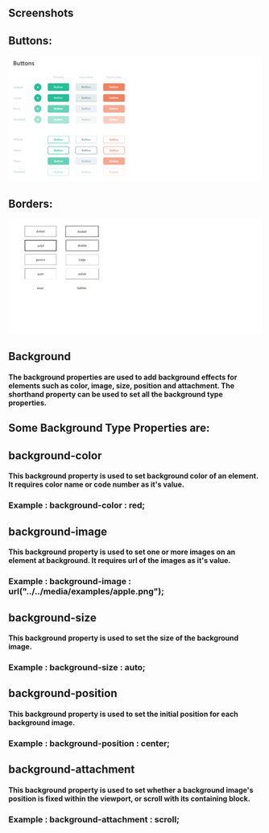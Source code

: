 ## Screenshots
## Buttons:
![App Screenshot](./Buttons.png)

## Borders:
![App Screenshot](./Borders.png)

## Background
#### The background properties are used to add background effects for elements such as color, image, size, position and attachment. The shorthand property can be used to set all the background type properties.

## Some Background Type Properties are:

## background-color
#### This background property is used to set background color of an element. It requires color name or code number as it's value.
###  Example : background-color : red;

## background-image
####  This background property is used to set one or more images on an element at background. It requires url of the images as it's value.
###  Example : background-image : url("../../media/examples/apple.png");

## background-size
####  This background property is used to set the size of the background image.
###  Example : background-size : auto;

## background-position
####  This background property is used to set the initial position for each background image.
###  Example : background-position : center;
            
## background-attachment
####  This background property is used to set whether a background image's position is fixed within the viewport, or scroll with its containing block.
###  Example : background-attachment : scroll;